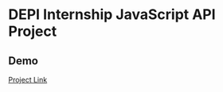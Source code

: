 # DEPI Internship JavaScript API Project

## Demo

[Project Link](https://meefr.github.io/React_A9_JS/)
